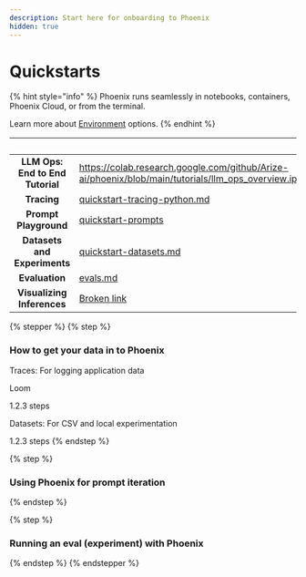 ```yaml
---
description: Start here for onboarding to Phoenix
hidden: true
---
```


# Quickstarts

{% hint style="info" %}
Phoenix runs seamlessly in notebooks, containers, Phoenix Cloud, or from the terminal.

Learn more about [Environment](environments.md) options.&#x20;
{% endhint %}

<table data-view="cards" data-full-width="false"><thead><tr><th align="center"></th><th data-hidden data-card-target data-type="content-ref"></th><th data-hidden data-card-cover data-type="image">Cover image</th></tr></thead><tbody><tr><td align="center"><strong>LLM Ops: End to End Tutorial</strong></td><td><a href="https://colab.research.google.com/github/Arize-ai/phoenix/blob/main/tutorials/llm_ops_overview.ipynb">https://colab.research.google.com/github/Arize-ai/phoenix/blob/main/tutorials/llm_ops_overview.ipynb</a></td><td><a href=".gitbook/assets/llm-ops-rag-app.png">llm-ops-rag-app.png</a></td></tr><tr><td align="center"><strong>Tracing</strong></td><td><a href="tracing/llm-traces-1/quickstart-tracing-python.md">quickstart-tracing-python.md</a></td><td><a href=".gitbook/assets/tracing-designed.png">tracing-designed.png</a></td></tr><tr><td align="center"><strong>Prompt Playground</strong></td><td><a href="prompt-engineering/quickstart-prompts/">quickstart-prompts</a></td><td><a href=".gitbook/assets/prompt-playground-designed.png">prompt-playground-designed.png</a></td></tr><tr><td align="center"><strong>Datasets and Experiments</strong></td><td><a href="datasets-and-experiments/quickstart-datasets.md">quickstart-datasets.md</a></td><td><a href=".gitbook/assets/experiments_preview.png">experiments_preview.png</a></td></tr><tr><td align="center"><strong>Evaluation</strong></td><td><a href="evaluation/evals.md">evals.md</a></td><td><a href=".gitbook/assets/evals-designed.png">evals-designed.png</a></td></tr><tr><td align="center"><strong>Visualizing Inferences</strong></td><td><a href="broken-reference">Broken link</a></td><td><a href=".gitbook/assets/clustering-designed.png">clustering-designed.png</a></td></tr></tbody></table>



{% stepper %}
{% step %}
### How to get your data in to Phoenix

Traces: For logging application data

Loom

1.2.3 steps

Datasets: For CSV and local experimentation

1.2.3 steps
{% endstep %}

{% step %}
### Using Phoenix for prompt iteration


{% endstep %}

{% step %}
### Running an eval (experiment) with Phoenix


{% endstep %}
{% endstepper %}






